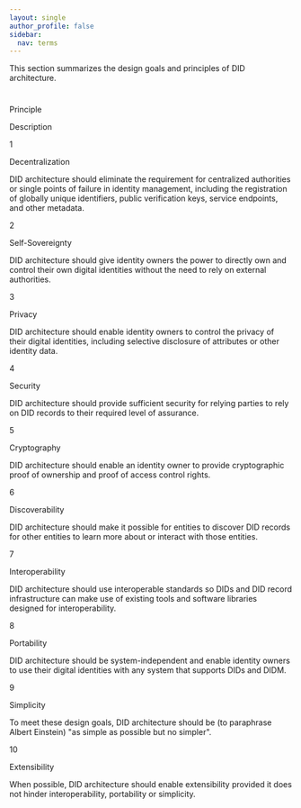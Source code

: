 ```yaml
---
layout: single
author_profile: false
sidebar:
  nav: terms
---
```


This section summarizes the design goals and principles of DID architecture.

#


Principle


Description

1


Decentralization


DID architecture should eliminate the requirement for centralized authorities or single points of failure in identity management, including the registration of globally unique identifiers, public verification keys, service endpoints, and other metadata.

2


Self-Sovereignty


DID architecture should give identity owners the power to directly own and control their own digital identities without the need to rely on external authorities.

3


Privacy


DID architecture should enable identity owners to control the privacy of their digital identities, including selective disclosure of attributes or other identity data.

4


Security


DID architecture should provide sufficient security for relying parties to rely on DID records to their required level of assurance.

5


Cryptography


DID architecture should enable an identity owner to provide cryptographic proof of ownership and proof of access control rights.

6


Discoverability


DID architecture should make it possible for entities to discover DID records for other entities to learn more about or interact with those entities.

7


Interoperability


DID architecture should use interoperable standards so DIDs and DID record infrastructure can make use of existing tools and software libraries designed for interoperability.

8


Portability


DID architecture should be system-independent and enable identity owners to use their digital identities with any system that supports DIDs and DIDM.

9


Simplicity


To meet these design goals, DID architecture should be (to paraphrase Albert Einstein) "as simple as possible but no simpler".

10


Extensibility


When possible, DID architecture should enable extensibility provided it does not hinder interoperability, portability or simplicity.
